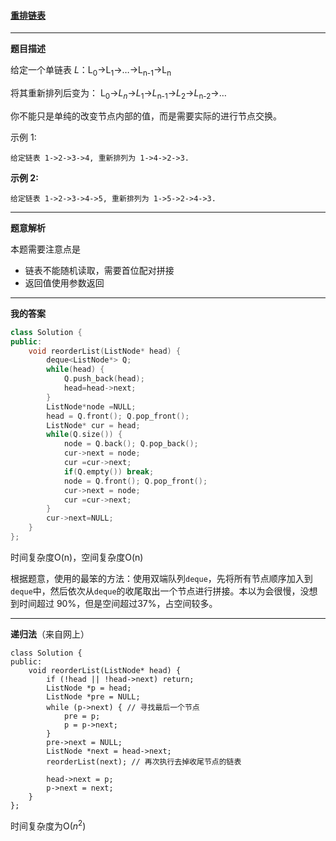 ####  [重排链表](https://leetcode-cn.com/problems/reorder-list/)

***

**题目描述**

给定一个单链表 *L*：L<sub>0</sub>→L<sub>1</sub>→…→L<sub>n-1</sub>→L<sub>n</sub> 

将其重新排列后变为： L<sub>0</sub>→*L<sub>n</sub>*→*L*<sub>1</sub>→*L*<sub>n-1</sub>→*L*<sub>2</sub>→*L*<sub>n-2</sub>→…

你不能只是单纯的改变节点内部的值，而是需要实际的进行节点交换。

示例 1:
```
给定链表 1->2->3->4, 重新排列为 1->4->2->3.
```

**示例 2:**

```
给定链表 1->2->3->4->5, 重新排列为 1->5->2->4->3.
```

***

**题意解析**

本题需要注意点是

- 链表不能随机读取，需要首位配对拼接
- 返回值使用参数返回

***

**我的答案**

```cpp
class Solution {
public:
    void reorderList(ListNode* head) {
        deque<ListNode*> Q;
        while(head) {
            Q.push_back(head);
            head=head->next;
        }
        ListNode*node =NULL;
        head = Q.front(); Q.pop_front();
        ListNode* cur = head;
        while(Q.size()) {
            node = Q.back(); Q.pop_back();
            cur->next = node;
            cur =cur->next;
            if(Q.empty()) break;
            node = Q.front(); Q.pop_front();
            cur->next = node;
            cur =cur->next;
        }
        cur->next=NULL;
    }
};
```

时间复杂度O(n)，空间复杂度O(n)

根据题意，使用的最笨的方法：使用双端队列`deque`，先将所有节点顺序加入到`deque`中，然后依次从`deque`的收尾取出一个节点进行拼接。本以为会很慢，没想到时间超过 90%，但是空间超过37%，占空间较多。

***

**递归法**（来自网上）

```
class Solution {
public:
    void reorderList(ListNode* head) {
        if (!head || !head->next) return;
        ListNode *p = head;
        ListNode *pre = NULL;
        while (p->next) { // 寻找最后一个节点
            pre = p;
            p = p->next;   
        }
        pre->next = NULL;
        ListNode *next = head->next;
        reorderList(next); // 再次执行去掉收尾节点的链表
        
        head->next = p;
        p->next = next;
    }
};
```

时间复杂度为O($n^2$)